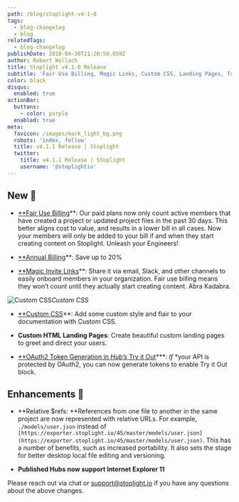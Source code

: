 ```yaml
---
path: /blog/stoplight-v4-1-0
tags:
  - blog-changelog
  - blog
relatedTags:
  - blog-changelog
publishDate: 2018-04-30T21:20:50.059Z
author: Robert Wallach
title: Stoplight v4.1.0 Release
subtitle: 'Fair Use Billing, Magic Links, Custom CSS, Landing Pages, Token Generation'
color: black
disqus:
  enabled: true
actionBar:
  buttons:
    - color: purple
  enabled: true
meta:
  favicon: /images/mark_light_bg.png
  robots: 'index, follow'
  title: v4.1.1 Release | Stoplight
  twitter:
    title: v4.1.1 Release | Stoplight
    username: '@stoplightio'
---
```

## New 🚀

* [**Fair Use Billing](https://docs.stoplight.io/platform/getting-started/billing)**: Our paid plans now only count active members that have created a project or updated project files in the past 30 days. This better aligns cost to value, and results in a lower bill in all cases. Now your members will only be added to your bill if and when they start creating content on Stoplight. Unleash your Engineers!

* [**Annual Billing](https://docs.stoplight.io/platform/getting-started/billing)**: Save up to 20%

* [**Magic Invite Links](https://docs.stoplight.io/platform/organizations/invite-people)**: Share it via email, Slack, and other channels to easily onboard members in your organization. Fair use billing means they won’t count until they actually start creating content. Abra Kadabra.

![Custom CSS](https://cdn-images-1.medium.com/max/3134/1*1J5Ndy3hDPJxnzd0bWd62w.png)*Custom CSS*

* [**Custom CSS](https://docs.stoplight.io/documentation/design/custom-css)**: Add some custom style and flair to your documentation with Custom CSS.

* **Custom HTML Landing Pages**: Create beautiful custom landing pages to greet and direct your users.

* [**OAuth2 Token Generation in *Hub’s* Try it Out](https://docs.stoplight.io/documentation/oauth-hubs)***: *If* *your API is protected by OAuth2, you can now generate tokens to enable Try it Out block.

## Enhancements 💪

* **Relative $refs: **References from one file to another in the same project are now represented with relative URLs. For example, `./models/user.json` instead of `[https://exporter.stoplight.io/45/master/models/user.json](https://exporter.stoplight.io/45/master/models/user.json)`. This has a number of benefits, such as increased portability. It also sets the stage for better desktop local file editing and versioning.

* **Published Hubs now support Internet Explorer 11**

Please reach out via chat or support@stoplight.io if you have any questions about the above changes.
